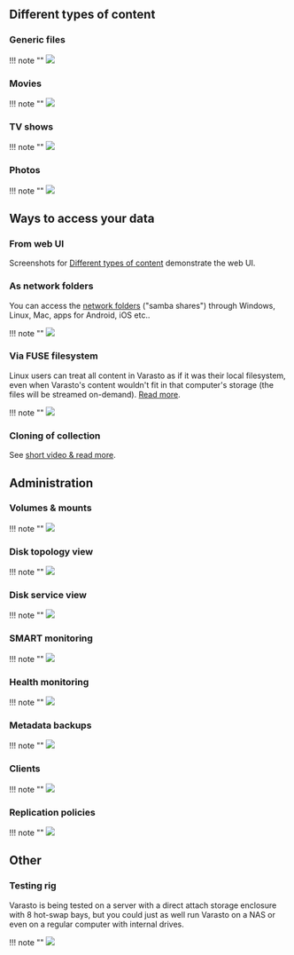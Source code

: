 
Different types of content
--------------------------

### Generic files

!!! note ""
	![](../content/generic-files/screenshot-web-ui.png)


### Movies

!!! note ""
	![](../content/movies/endresult.png)


### TV shows

!!! note ""
	![](../content/tvshows/endresult.png)


### Photos

!!! note ""
	![](../content/photos/screenshot.png)


Ways to access your data
------------------------

### From web UI

Screenshots for [Different types of content](#different-types-of-content) demonstrate
the web UI.


### As network folders

You can access the [network folders](../using/network-folders/index.md) ("samba shares")
through Windows, Linux, Mac, apps for Android, iOS etc..

!!! note ""
	![](../using/network-folders/screenshot.png)


### Via FUSE filesystem

Linux users can treat all content in Varasto as if it was their local filesystem, even
when Varasto's content wouldn't fit in that computer's storage (the files will be streamed
on-demand). [Read more](../using/network-folders/index.md#architecture-how-does-it-work).

!!! note ""
	![](../using/fuse-interface/shell.png)

### Cloning of collection

See [short video & read more](../using/client/index.md).


Administration
--------------

### Volumes & mounts

!!! note ""
	![](volumes-and-mounts.png)


### Disk topology view

!!! note ""
	![](topology-view.png)


### Disk service view

!!! note ""
	![](service-view.png)


### SMART monitoring

!!! note ""
	![](../using/smart-monitoring/smart.png)


### Health monitoring

!!! note ""
	![](health-monitoring.png)


### Metadata backups

!!! note ""
	![](../using/metadata-backup/backuplist.png)


### Clients

!!! note ""
	![](clients.png)


### Replication policies

!!! note ""
	![](../using/replication-policies/screenshot.png)


Other
-----

### Testing rig

Varasto is being tested on a server with a direct attach storage enclosure with 8 hot-swap
bays, but you could just as well run Varasto on a NAS or even on a regular computer with
internal drives.

!!! note ""
	![](varasto-qnap-tr-004.jpg)
